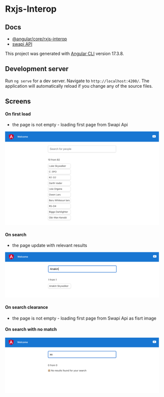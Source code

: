 # Rxjs-Interop


## Docs

- [@angular/core/rxjs-interop](https://angular.dev/guide/signals/rxjs-interop)
- [swapi API](https://swapi.dev/)



This project was generated with [Angular CLI](https://github.com/angular/angular-cli) version 17.3.8.

## Development server

Run `ng serve` for a dev server. Navigate to `http://localhost:4200/`. The application will automatically reload if you change any of the source files.

## Screens

 #### On first load

 - the page is not empty - loading first page from Swapi Api

![alt text](image.png)

 #### On search
- the page update with relevant results

![alt text](image-1.png)


 #### On search clearance
 - the page is not empty - loading first page from Swapi Api as fisrt image


#### On search with no match
 ![alt text](image-2.png)